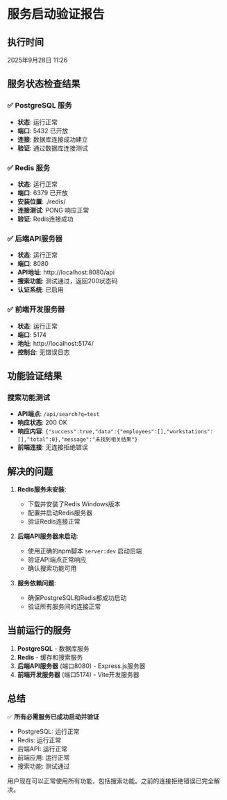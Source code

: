 # 服务启动验证报告

## 执行时间
2025年9月28日 11:26

## 服务状态检查结果

### ✅ PostgreSQL 服务
- **状态**: 运行正常
- **端口**: 5432 已开放
- **连接**: 数据库连接成功建立
- **验证**: 通过数据库连接测试

### ✅ Redis 服务
- **状态**: 运行正常
- **端口**: 6379 已开放
- **安装位置**: ./redis/
- **连接测试**: PONG 响应正常
- **验证**: Redis连接成功

### ✅ 后端API服务器
- **状态**: 运行正常
- **端口**: 8080
- **API地址**: http://localhost:8080/api
- **搜索功能**: 测试通过，返回200状态码
- **认证系统**: 已启用

### ✅ 前端开发服务器
- **状态**: 运行正常
- **端口**: 5174
- **地址**: http://localhost:5174/
- **控制台**: 无错误日志

## 功能验证结果

### 搜索功能测试
- **API端点**: `/api/search?q=test`
- **响应状态**: 200 OK
- **响应内容**: `{"success":true,"data":{"employees":[],"workstations":[],"total":0},"message":"未找到相关结果"}`
- **前端连接**: 无连接拒绝错误

## 解决的问题

1. **Redis服务未安装**: 
   - 下载并安装了Redis Windows版本
   - 配置并启动Redis服务器
   - 验证Redis连接正常

2. **后端API服务器未启动**:
   - 使用正确的npm脚本 `server:dev` 启动后端
   - 验证API端点正常响应
   - 确认搜索功能可用

3. **服务依赖问题**:
   - 确保PostgreSQL和Redis都成功启动
   - 验证所有服务间的连接正常

## 当前运行的服务

1. **PostgreSQL** - 数据库服务
2. **Redis** - 缓存和搜索服务
3. **后端API服务器** (端口8080) - Express.js服务器
4. **前端开发服务器** (端口5174) - Vite开发服务器

## 总结

✅ **所有必需服务已成功启动并验证**
- PostgreSQL: 运行正常
- Redis: 运行正常
- 后端API: 运行正常
- 前端应用: 运行正常
- 搜索功能: 测试通过

用户现在可以正常使用所有功能，包括搜索功能。之前的连接拒绝错误已完全解决。